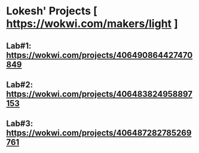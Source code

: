 # Lokesh' Projects [ https://wokwi.com/makers/light ]

## Lab#1: https://wokwi.com/projects/406490864427470849

## Lab#2: https://wokwi.com/projects/406483824958897153

## Lab#3: https://wokwi.com/projects/406487282785269761
